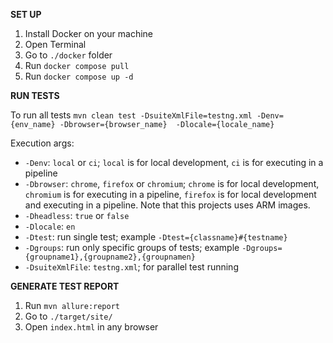**SET UP** 
1. Install Docker on your machine 
2. Open Terminal 
3. Go to ``./docker`` folder 
4. Run ``docker compose pull``
5. Run ``docker compose up -d``

**RUN TESTS** 

To run all tests ``mvn clean test -DsuiteXmlFile=testng.xml -Denv={env_name} -Dbrowser={browser_name}  -Dlocale={locale_name}``

Execution args:
- ``-Denv``: `local` or `ci`; `local` is for local development, `ci` is for executing in a pipeline
- ``-Dbrowser``: `chrome`, `firefox` or `chromium`; `chrome` is for local development, `chromium` is for executing in a pipeline, `firefox` is for local development and executing in a pipeline. Note that this projects uses ARM images. 
- ``-Dheadless``: `true` or `false`
- ``-Dlocale``: `en`
- ``-Dtest``: run single test; example ``-Dtest={classname}#{testname}``
- ``-Dgroups``: run only specific groups of tests; example ``-Dgroups={groupname1},{groupname2},{groupnamen}``
- ``-DsuiteXmlFile``: `testng.xml`; for parallel test running


**GENERATE TEST REPORT**
1. Run ``mvn allure:report``
2. Go to ``./target/site/``
3. Open ``index.html`` in any browser
